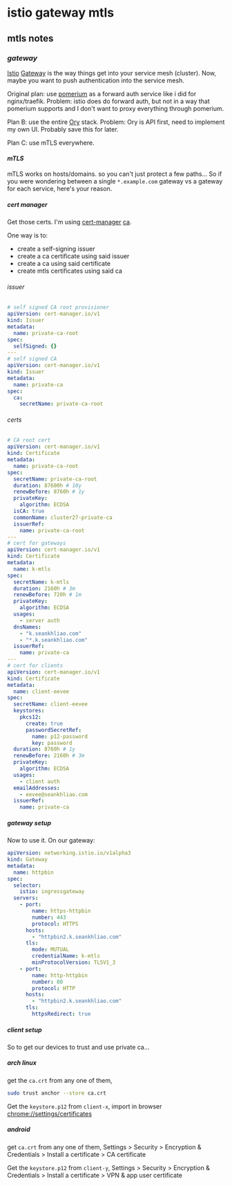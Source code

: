 # istio gateway mtls

## mtls notes


### _gateway_

[Istio](https://istio.io/latest/)
[Gateway](https://istio.io/latest/docs/reference/config/networking/gateway/)
is the way things get into your service mesh (cluster).
Now, maybe you want to push authentication into the service mesh.

Original plan: use [pomerium](https://pomerium.io/)
as a forward auth service like i did for nginx/traefik.
Problem: istio does do forward auth,
but not in a way that pomerium supports
and I don't want to proxy everything through pomerium.

Plan B: use the entire [Ory](https://www.ory.sh/) stack.
Problem: Ory is API first, need to implement my own UI.
Probably save this for later.

Plan C: use mTLS everywhere.

#### _mTLS_

mTLS works on hosts/domains. so you can't just protect a few paths...
So if you were wondering between a single `*.example.com` gateway
vs a gateway for each service, here's your reason.

##### _cert_ manager

Get those certs. I'm using
[cert-manager](https://cert-manager.io/)
[ca](https://cert-manager.io/docs/configuration/ca/).

One way is to:

- create a self-signing issuer
- create a ca certificate using said issuer
- create a ca using said certificate
- create mtls certificates using said ca

###### _issuer_

```yaml
# self signed CA root provisioner
apiVersion: cert-manager.io/v1
kind: Issuer
metadata:
  name: private-ca-root
spec:
  selfSigned: {}
---
# self signed CA
apiVersion: cert-manager.io/v1
kind: Issuer
metadata:
  name: private-ca
spec:
  ca:
    secretName: private-ca-root
```

###### _certs_

```yaml
# CA root cert
apiVersion: cert-manager.io/v1
kind: Certificate
metadata:
  name: private-ca-root
spec:
  secretName: private-ca-root
  duration: 87600h # 10y
  renewBefore: 8760h # 1y
  privateKey:
    algorithm: ECDSA
  isCA: true
  commonName: cluster27-private-ca
  issuerRef:
    name: private-ca-root
---
# cert for gateways
apiVersion: cert-manager.io/v1
kind: Certificate
metadata:
  name: k-mtls
spec:
  secretName: k-mtls
  duration: 2160h # 3m
  renewBefore: 720h # 1m
  privateKey:
    algorithm: ECDSA
  usages:
    - server auth
  dnsNames:
    - "k.seankhliao.com"
    - "*.k.seankhliao.com"
  issuerRef:
    name: private-ca
---
# cert for clients
apiVersion: cert-manager.io/v1
kind: Certificate
metadata:
  name: client-eevee
spec:
  secretName: client-eevee
  keystores:
    pkcs12:
      create: true
      passwordSecretRef:
        name: p12-password
        key: password
  duration: 8760h # 1y
  renewBefore: 2160h # 3m
  privateKey:
    algorithm: ECDSA
  usages:
    - client auth
  emailAddresses:
    - eevee@seankhliao.com
  issuerRef:
    name: private-ca
```

##### _gateway_ setup

Now to use it. On our gateway:

```yaml
apiVersion: networking.istio.io/v1alpha3
kind: Gateway
metadata:
  name: httpbin
spec:
  selector:
    istio: ingressgateway
  servers:
    - port:
        name: https-httpbin
        number: 443
        protocol: HTTPS
      hosts:
        - "httpbin2.k.seankhliao.com"
      tls:
        mode: MUTUAL
        credentialName: k-mtls
        minProtocolVersion: TLSV1_3
    - port:
        name: http-httpbin
        number: 80
        protocol: HTTP
      hosts:
        - "httpbin2.k.seankhliao.com"
      tls:
        httpsRedirect: true
```

##### _client_ setup

So to get our devices to trust and use private ca...

##### _arch_ linux

get the `ca.crt` from any one of them,

```sh
sudo trust anchor --store ca.crt
```

Get the `keystore.p12` from `client-x`,
import in browser [chrome://settings/certificates](chrome://settings/certificates)

##### _android_

get `ca.crt` from any one of them,
Settings > Security > Encryption & Credentials > Install a certificate > CA certificate

Get the `keystore.p12` from `client-y`,
Settings > Security > Encryption & Credentials > Install a certificate > VPN & app user certificate
